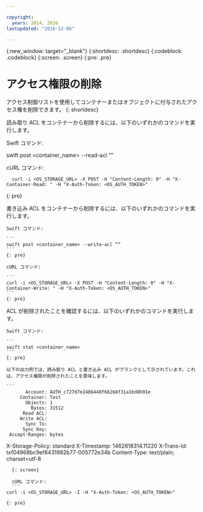 ```yaml
---

copyright:
  years: 2014, 2016
lastupdated: "2016-12-06"

---
```

{:new_window: target="_blank"}
{:shortdesc: .shortdesc}
{:codeblock: .codeblock}
{:screen: .screen}
{:pre: .pre}


# アクセス権限の削除 

アクセス制御リストを使用してコンテナーまたはオブジェクトに付与されたアクセス権を削除できます。
{: shortdesc}

読み取り ACL をコンテナーから削除するには、以下のいずれかのコマンドを実行します。

Swift コマンド:

  <codeblock>swift post <container_name> --read-acl “”</codeblock>

cURL コマンド:

```
  curl -i <OS_STORAGE_URL> -X POST -H "Content-Length: 0" -H "X-Container-Read: " -H "X-Auth-Token: <OS_AUTH_TOKEN>"
  ```
{: pre}

書き込み ACL をコンテナーから削除するには、以下のいずれかのコマンドを実行します。

    Swift コマンド:

    ```
    swift post <container_name> --write-acl “”
    ```
    {: pre}

    cURL コマンド:

    ```
    curl -i <OS_STORAGE_URL> -X POST -H "Content-Length: 0" -H "X-Container-Write: " -H "X-Auth-Token: <OS_AUTH_TOKEN>"
    ```
    {: pre}

ACL が削除されたことを確認するには、以下のいずれかのコマンドを実行します。

    Swift コマンド:

    ```
    swift stat <container_name>
    ```
    {: pre}

    以下の出力例では、読み取り ACL と書き込み ACL がブランクとして示されています。これは、アクセス権限が削除されたことを意味します。

    ```
           Account: AUTH_c727d7e248b448f6b268f31a1bd8691e
         Container: Test
           Objects: 1
             Bytes: 31512
          Read ACL:
         Write ACL:
           Sync To:
          Sync Key:
     Accept-Ranges: bytes
  X-Storage-Policy: standard
       X-Timestamp: 1462818314.11220
        X-Trans-Id: txf04968bc9ef8431982b77-005772e34b
      Content-Type: text/plain; charset=utf-8
  ```
    {: screen}

    cURL コマンド:
    ```
  curl -i <OS_STORAGE_URL> -I -H "X-Auth-Token: <OS_AUTH_TOKEN>"
  ```
    {: pre}
